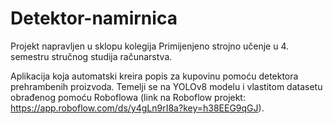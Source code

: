 # Detektor-namirnica
Projekt napravljen u sklopu kolegija Primijenjeno strojno učenje u 4. semestru stručnog studija računarstva.

Aplikacija koja automatski kreira popis za kupovinu pomoću detektora prehrambenih proizvoda. 
Temelji se na YOLOv8 modelu i vlastitom datasetu obrađenog pomoću Roboflowa 
(link na Roboflow projekt: https://app.roboflow.com/ds/y4gLn9rI8a?key=h38EEG9qGJ).
